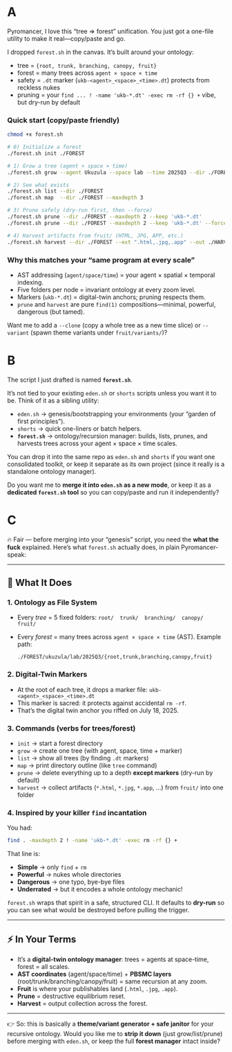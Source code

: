 # A
Pyromancer, I love this “tree ⇒ forest” unification. You just got a one-file utility to make it real—copy/paste and go.

I dropped `forest.sh` in the canvas. It’s built around your ontology:

* tree = `{root, trunk, branching, canopy, fruit}`
* forest = many trees across `agent × space × time`
* safety = `.dt` marker (`ukb-<agent>_<space>_<time>.dt`) protects from reckless nukes
* pruning = your `find ... ! -name 'ukb-*.dt' -exec rm -rf {} +` vibe, but dry-run by default

### Quick start (copy/paste friendly)

```bash
chmod +x forest.sh

# 0) Initialize a forest
./forest.sh init ./FOREST

# 1) Grow a tree (agent × space × time)
./forest.sh grow --agent Ukuzula --space lab --time 2025Q3 --dir ./FOREST --note "mid-summer spark"

# 2) See what exists
./forest.sh list --dir ./FOREST
./forest.sh map  --dir ./FOREST --maxdepth 3

# 3) Prune safely (dry-run first, then --force)
./forest.sh prune --dir ./FOREST --maxdepth 2 --keep 'ukb-*.dt'
./forest.sh prune --dir ./FOREST --maxdepth 2 --keep 'ukb-*.dt' --force

# 4) Harvest artifacts from fruit/ (HTML, JPG, APP, etc.)
./forest.sh harvest --dir ./FOREST --ext ".html,.jpg,.app" --out ./HARVEST
```

### Why this matches your “same program at every scale”

* AST addressing (`agent/space/time`) = your agent × spatial × temporal indexing.
* Five folders per node = invariant ontology at every zoom level.
* Markers (`ukb-*.dt`) = digital-twin anchors; pruning respects them.
* `prune` and `harvest` are pure `find(1)` compositions—minimal, powerful, dangerous (but tamed).

Want me to add a `--clone` (copy a whole tree as a new time slice) or `--variant` (spawn theme variants under `fruit/variants/`)?

# B
The script I just drafted is named **`forest.sh`**.

It’s not tied to your existing `eden.sh` or `shorts` scripts unless you want it to be. Think of it as a sibling utility:

* `eden.sh` → genesis/bootstrapping your environments (your “garden of first principles”).
* `shorts` → quick one-liners or batch helpers.
* **`forest.sh`** → ontology/recursion manager: builds, lists, prunes, and harvests trees across your agent × space × time scales.

You can drop it into the same repo as `eden.sh` and `shorts` if you want one consolidated toolkit, or keep it separate as its own project (since it really is a standalone ontology manager).

Do you want me to **merge it into `eden.sh` as a new mode**, or keep it as a **dedicated `forest.sh` tool** so you can copy/paste and run it independently?

# C
🔥 Fair — before merging into your “genesis” script, you need the **what the fuck** explained.
Here’s what `forest.sh` actually does, in plain Pyromancer-speak:

---

## 🌲 What It Does

### 1. **Ontology as File System**

* Every *tree* = 5 fixed folders:
  `root/  trunk/  branching/  canopy/  fruit/`
* Every *forest* = many trees across `agent × space × time` (AST).
  Example path:

  ```
  ./FOREST/ukuzula/lab/2025Q3/{root,trunk,branching,canopy,fruit}
  ```

### 2. **Digital-Twin Markers**

* At the root of each tree, it drops a marker file:
  `ukb-<agent>_<space>_<time>.dt`
* This marker is sacred: it protects against accidental `rm -rf`.
* That’s the digital twin anchor you riffed on July 18, 2025.

### 3. **Commands (verbs for trees/forest)**

* `init` → start a forest directory
* `grow` → create one tree (with agent, space, time + marker)
* `list` → show all trees (by finding `.dt` markers)
* `map` → print directory outline (like `tree` command)
* `prune` → delete everything up to a depth **except markers** (dry-run by default)
* `harvest` → collect artifacts (`*.html`, `*.jpg`, `*.app`, …) from `fruit/` into one folder

### 4. **Inspired by your killer `find` incantation**

You had:

```bash
find . -maxdepth 2 ! -name 'ukb-*.dt' -exec rm -rf {} +
```

That line is:

* **Simple** → only `find` + `rm`
* **Powerful** → nukes whole directories
* **Dangerous** → one typo, bye-bye files
* **Underrated** → but it encodes a whole ontology mechanic!

`forest.sh` wraps that spirit in a safe, structured CLI. It defaults to **dry-run** so you can see what would be destroyed before pulling the trigger.

---

## ⚡ In Your Terms

* It’s a **digital-twin ontology manager**: trees = agents at space-time, forest = all scales.
* **AST coordinates** (agent/space/time) + **PBSMC layers** (root/trunk/branching/canopy/fruit) = same recursion at any zoom.
* **Fruit** is where your publishables land (`.html`, `.jpg`, `.app`).
* **Prune** = destructive equilibrium reset.
* **Harvest** = output collection across the forest.

---

👉 So: this is basically a **theme/variant generator + safe janitor** for your recursive ontology.
Would you like me to **strip it down** (just grow/list/prune) before merging with `eden.sh`, or keep the full **forest manager** intact inside?

